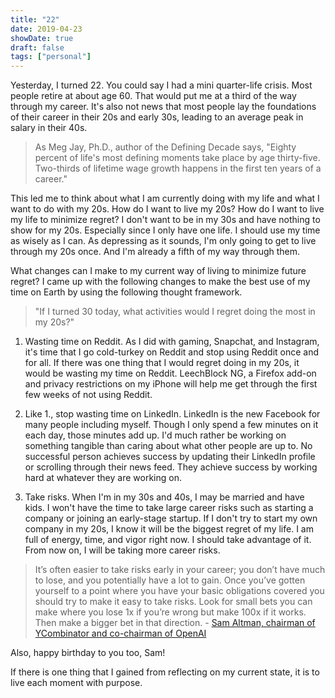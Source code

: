 ```yaml
---
title: "22"
date: 2019-04-23
showDate: true
draft: false
tags: ["personal"]
---
```


Yesterday, I turned 22. You could say I had a mini quarter-life crisis. Most people retire at about age 60. That would put me at a third of the way through my career. It's also not news that most people lay the foundations of their career in their 20s and early 30s, leading to an average peak in salary in their 40s.

> As Meg Jay, Ph.D., author of the Defining Decade says,
"Eighty percent of life's most defining moments take place by age thirty-five. Two-thirds of lifetime wage growth happens in the first ten years of a career."

This led me to think about what I am currently doing with my life and what I want to do with my 20s. How do I want to live my 20s? How do I want to live my life to minimize regret? I don't want to be in my 30s and have nothing to show for my 20s. Especially since I only have one life. I should use my time as wisely as I can. As depressing as it sounds, I'm only going to get to live through my 20s once. And I'm already a fifth of my way through them.

What changes can I make to my current way of living to minimize future regret? I came up with the following changes to make the best use of my time on Earth by using the following thought framework.

> "If I turned 30 today, what activities would I regret doing the most in my 20s?"

1. Wasting time on Reddit. As I did with gaming, Snapchat, and Instagram, it's time that I go cold-turkey on Reddit and stop using Reddit once and for all. If there was one thing that I would regret doing in my 20s, it would be wasting my time on Reddit. LeechBlock NG, a Firefox add-on and privacy restrictions on my iPhone will help me get through the first few weeks of not using Reddit.

2. Like 1., stop wasting time on LinkedIn. LinkedIn is the new Facebook for many people including myself. Though I only spend a few minutes on it each day, those minutes add up. I'd much rather be working on something tangible than caring about what other people are up to. No successful person achieves success by updating their LinkedIn profile or scrolling through their news feed. They achieve success by working hard at whatever they are working on.

3. Take risks. When I'm in my 30s and 40s, I may be married and have kids. I won't have the time to take large career risks such as starting a company or joining an early-stage startup. If I don't try to start my own company in my 20s, I know it will be the biggest regret of my life. I am full of energy, time, and vigor right now. I should take advantage of it. From now on, I will be taking more career risks.

> It’s often easier to take risks early in your career; you don’t have much to lose, and you potentially have a lot to gain. Once you’ve gotten yourself to a point where you have your basic obligations covered you should try to make it easy to take risks. Look for small bets you can make where you lose 1x if you’re wrong but make 100x if it works. Then make a bigger bet in that direction. - [Sam Altman, chairman of YCombinator and co-chairman of OpenAI](http://blog.samaltman.com/)

Also, happy birthday to you too, Sam!

If there is one thing that I gained from reflecting on my current state, it is to live each moment with purpose.
